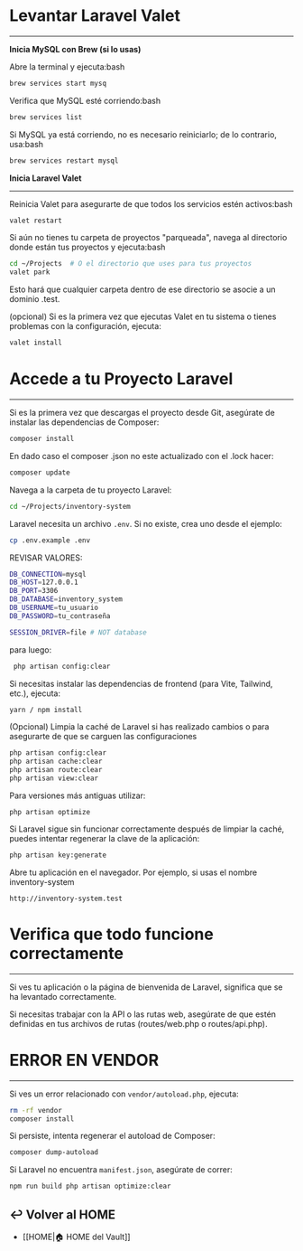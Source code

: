 # **Levantar Laravel Valet**
***
**Inicia MySQL con Brew (si lo usas)**

Abre la terminal y ejecuta:bash  
```sh
brew services start mysq
```
 Verifica que MySQL esté corriendo:bash  
```sh
brew services list
```
Si MySQL ya está corriendo, no es necesario reiniciarlo; de lo contrario, usa:bash  
```sh 
brew services restart mysql
```
  
**Inicia Laravel Valet**
***
Reinicia Valet para asegurarte de que todos los servicios estén activos:bash  
```sh  
valet restart  
```
Si aún no tienes tu carpeta de proyectos "parqueada", navega al directorio donde están tus proyectos y ejecuta:bash  
```sh
cd ~/Projects  # O el directorio que uses para tus proyectos
valet park
```
Esto hará que cualquier carpeta dentro de ese directorio se asocie a un dominio .test.

(opcional) Si es la primera vez que ejecutas Valet en tu sistema o tienes problemas con la configuración, ejecuta:
```sh 
valet install
```

# **Accede a tu Proyecto Laravel**
---
Si es la primera vez que descargas el proyecto desde Git, asegúrate de instalar las dependencias de Composer:
```sh 
composer install
```
En dado caso el  composer .json no este actualizado con el .lock hacer:
```sh
composer update
```

Navega a la carpeta de tu proyecto Laravel:
```sh
cd ~/Projects/inventory-system
```
Laravel necesita un archivo `.env`. Si no existe, crea uno desde el ejemplo:
```sh
cp .env.example .env
```
REVISAR VALORES:
```sh
DB_CONNECTION=mysql
DB_HOST=127.0.0.1
DB_PORT=3306
DB_DATABASE=inventory_system
DB_USERNAME=tu_usuario
DB_PASSWORD=tu_contraseña

SESSION_DRIVER=file # NOT database
```
para luego:
```sh
 php artisan config:clear
```

Si necesitas instalar las dependencias de frontend (para Vite, Tailwind, etc.), ejecuta:
```sh
yarn / npm install
```

(Opcional) Limpia la caché de Laravel si has realizado cambios o para asegurarte de que se carguen las configuraciones
```sh
php artisan config:clear 
php artisan cache:clear 
php artisan route:clear 
php artisan view:clear  
```
Para versiones más antiguas utilizar:
```
php artisan optimize
```

Si Laravel sigue sin funcionar correctamente después de limpiar la caché, puedes intentar regenerar la clave de la aplicación:
```sh
php artisan key:generate
```

Abre tu aplicación en el navegador. Por ejemplo, si usas el nombre inventory-system
```
http://inventory-system.test
```

# **Verifica que todo funcione correctamente** 
---
Si ves tu aplicación o la página de bienvenida de Laravel, significa que se ha levantado correctamente.

Si necesitas trabajar con la API o las rutas web, asegúrate de que estén definidas en tus archivos de rutas (routes/web.php o routes/api.php).

# ERROR EN VENDOR
---
Si ves un error relacionado con `vendor/autoload.php`, ejecuta:
```sh
rm -rf vendor
composer install
```
Si persiste, intenta regenerar el autoload de Composer:
```sh
composer dump-autoload
```

Si Laravel no encuentra `manifest.json`, asegúrate de correr:
```sh
npm run build php artisan optimize:clear
```

## ↩️ Volver al HOME
- [[HOME|🏠 HOME del Vault]]
